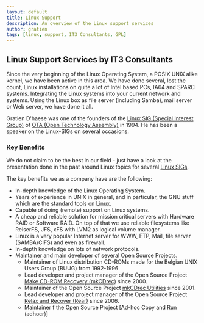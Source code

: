 ```yaml
---
layout: default
title: Linux Support
description: An overview of the Linux support services
author: gratien
tags: [linux, support, IT3 Consultants, GPL]
---
```


## Linux Support Services by IT3 Consultants

Since the very beginning of the Linux Operating System, a POSIX UNIX alike kernel, we have been active in this area. We have done several, lost the count, Linux installations on quite a lot of Intel based PCs, IA64 and SPARC systems. Integrating the Linux systems into your current network and systems. Using the Linux box as file server (including Samba), mail server or Web server, we have done it all.

Gratien D'haese was one of the founders of the [Linux SIG (Special Interest Group)](http://www.ota.be/linux/workshops/) of [OTA (Open Technology Assembly)](http://www.ota.be/) in 1994. He has been a speaker on the Linux-SIGs on several occasions.

### Key Benefits

We do not claim to be the best in our field - just have a look at the presentation done in the past around Linux topics for several [Linux SIGs](http://www.ota.be/linux/workshops/).

The key benefits we as a company have are the following:

 * In-depth knowledge of the Linux Operating System.
 * Years of experience in UNIX in general, and in particular, the GNU stuff which are the standard tools on Linux.
 * Capable of doing (remote) support on Linux systems.
 * A cheap and reliable solution for mission critical servers with Hardware RAID or Software RAID. On top of that we use reliable filesystems like ReiserFS, JFS, xFS with LVM2 as logical volume manager.
 * Linux is a very popular Internet server for WWW, FTP, Mail, file server (SAMBA/CIFS) and even as firewall. 
 * In-depth knowledge on lots of network protocols.
 * Maintainer  and main developer of several Open Source Projects.
   - Maintainer of Linux distribution CD-ROMs made for the Belgian UNIX Users Group (BUUG) from 1992-1996
   - Lead developer and project manager of the Open Source Project [Make CD-ROM Recovery (mkCDrec)](http://mkcdrec.sourceforge.net) since 2000.
   - Maintainer of the Open Source Project [mkCDrec Utilities](http://mkcdrec.sourceforge.net/utilities.html) since 2001.
   - Lead developer and project manager of the Open Source Project [Relax and Recover (Rear)](http://relax-and-recover.org) since 2006.
   - Maintainer f the Open Source Project [Ad-hoc Copy and Run (adhocr)]
